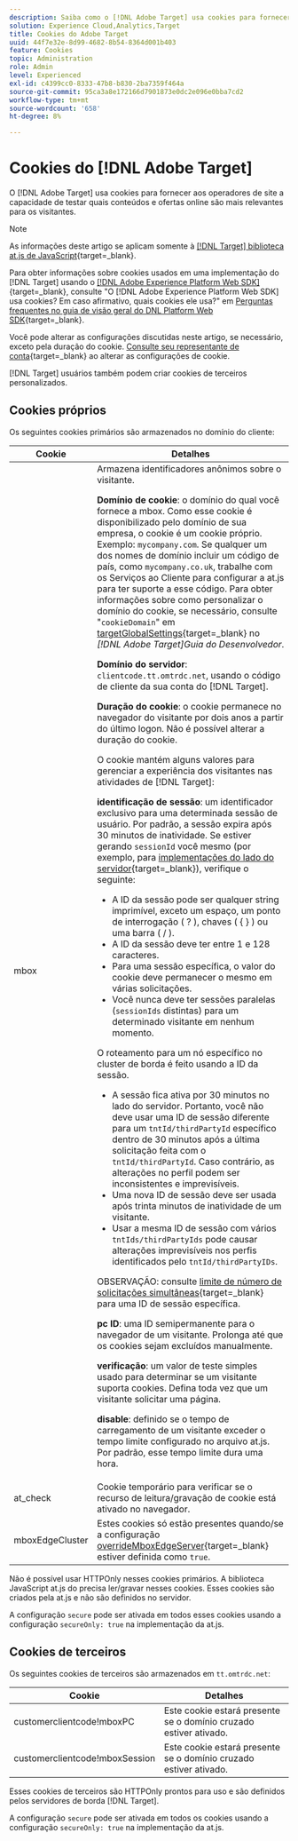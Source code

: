 ```yaml
---
description: Saiba como o [!DNL Adobe Target] usa cookies para fornecer aos operadores de site a capacidade de testar quais conteúdos e ofertas online são mais relevantes para os visitantes.
solution: Experience Cloud,Analytics,Target
title: Cookies do Adobe Target
uuid: 44f7e32e-8d99-4682-8b54-8364d001b403
feature: Cookies
topic: Administration
role: Admin
level: Experienced
exl-id: c4399cc0-8333-47b8-b830-2ba7359f464a
source-git-commit: 95ca3a8e172166d7901873e0dc2e096e0bba7cd2
workflow-type: tm+mt
source-wordcount: '658'
ht-degree: 8%

---
```


# Cookies do [!DNL Adobe Target]

O [!DNL Adobe Target] usa cookies para fornecer aos operadores de site a capacidade de testar quais conteúdos e ofertas online são mais relevantes para os visitantes.

>[!NOTE]
>
>As informações deste artigo se aplicam somente à [[!DNL Target] biblioteca at.js de JavaScript](https://experienceleague.adobe.com/docs/target-dev/developer/client-side/at-js-implementation/functions-overview/targetglobalsettings.html){target=_blank}.
>
>Para obter informações sobre cookies usados em uma implementação do [!DNL Target] usando o [[!DNL Adobe Experience Platform Web SDK]](https://experienceleague.adobe.com/docs/experience-platform/edge/home.html){target=_blank}, consulte &quot;O [!DNL Adobe Experience Platform Web SDK] usa cookies? Em caso afirmativo, quais cookies ele usa?&quot; em [Perguntas frequentes no guia de visão geral do DNL Platform Web SDK](https://experienceleague.adobe.com/docs/experience-platform/edge/web-sdk-faq.html){target=_blank}.
>
>Você pode alterar as configurações discutidas neste artigo, se necessário, exceto pela duração do cookie. [Consulte seu representante de conta](https://experienceleague.adobe.com/docs/target/using/cmp-resources-and-contact-information.html){target=_blank} ao alterar as configurações de cookie.
>
>[!DNL Target] usuários também podem criar cookies de terceiros personalizados.

## Cookies próprios

Os seguintes cookies primários são armazenados no domínio do cliente:

| Cookie | Detalhes |
| --- | --- |
| mbox | Armazena identificadores anônimos sobre o visitante.<P>**Domínio de cookie**: o domínio do qual você fornece a mbox. Como esse cookie é disponibilizado pelo domínio de sua empresa, o cookie é um cookie próprio. Exemplo: `mycompany.com`. Se qualquer um dos nomes de domínio incluir um código de país, como `mycompany.co.uk`, trabalhe com os Serviços ao Cliente para configurar a at.js para ter suporte a esse código. Para obter informações sobre como personalizar o domínio do cookie, se necessário, consulte &quot;`cookieDomain`&quot; em [targetGlobalSettings](https://experienceleague.adobe.com/docs/target-dev/developer/client-side/at-js-implementation/functions-overview/targetglobalsettings.html){target=_blank} no *[!DNL Adobe Target]Guia do Desenvolvedor*.<P>**Domínio do servidor**: `clientcode.tt.omtrdc.net`, usando o código de cliente da sua conta do [!DNL Target].<P>**Duração do cookie**: o cookie permanece no navegador do visitante por dois anos a partir do último logon. Não é possível alterar a duração do cookie.<P>O cookie mantém alguns valores para gerenciar a experiência dos visitantes nas atividades de [!DNL Target]:<P>**identificação de sessão**: um identificador exclusivo para uma determinada sessão de usuário. Por padrão, a sessão expira após 30 minutos de inatividade. Se estiver gerando `sessionId` você mesmo (por exemplo, para [implementações do lado do servidor](https://experienceleague.adobe.com/docs/target-dev/developer/server-side/server-side-overview.html){target=_blank}), verifique o seguinte:<ul><li>A ID da sessão pode ser qualquer string imprimível, exceto um espaço, um ponto de interrogação ( ? ), chaves ( { } ) ou uma barra ( / ).</li><li>A ID da sessão deve ter entre 1 e 128 caracteres.</li><li>Para uma sessão específica, o valor do cookie deve permanecer o mesmo em várias solicitações.</li><li>Você nunca deve ter sessões paralelas (`sessionIds` distintas) para um determinado visitante em nenhum momento.</li></ul>O roteamento para um nó específico no cluster de borda é feito usando a ID da sessão.<ul><li>A sessão fica ativa por 30 minutos no lado do servidor. Portanto, você não deve usar uma ID de sessão diferente para um `tntId/thirdPartyId` específico dentro de 30 minutos após a última solicitação feita com o `tntId/thirdPartyId`. Caso contrário, as alterações no perfil podem ser inconsistentes e imprevisíveis.</li><li>Uma nova ID de sessão deve ser usada após trinta minutos de inatividade de um visitante.</li><li>Usar a mesma ID de sessão com vários `tntIds/thirdPartyIds` pode causar alterações imprevisíveis nos perfis identificados pelo `tntId/thirdPartyIDs`.</li></ul>OBSERVAÇÃO: consulte [limite de número de solicitações simultâneas](https://experienceleague.adobe.com/docs/target/using/troubleshoot/target-limits.html?lang=pt-BR#content-delivery){target=_blank} para uma ID de sessão específica.<P>**pc ID**: uma ID semipermanente para o navegador de um visitante. Prolonga até que os cookies sejam excluídos manualmente.<P>**verificação**: um valor de teste simples usado para determinar se um visitante suporta cookies. Defina toda vez que um visitante solicitar uma página.<P>**disable**: definido se o tempo de carregamento de um visitante exceder o tempo limite configurado no arquivo at.js. Por padrão, esse tempo limite dura uma hora. |
| at_check | Cookie temporário para verificar se o recurso de leitura/gravação de cookie está ativado no navegador. |
| mboxEdgeCluster | Estes cookies só estão presentes quando/se a configuração [overrideMboxEdgeServer](https://experienceleague.adobe.com/docs/target-dev/developer/client-side/at-js-implementation/functions-overview/targetglobalsettings.html){target=_blank} estiver definida como `true`. |

Não é possível usar HTTPOnly nesses cookies primários. A biblioteca JavaScript at.js do precisa ler/gravar nesses cookies. Esses cookies são criados pela at.js e não são definidos no servidor.

A configuração `secure` pode ser ativada em todos esses cookies usando a configuração `secureOnly: true` na implementação da at.js.

## Cookies de terceiros

Os seguintes cookies de terceiros são armazenados em `tt.omtrdc.net`:

| Cookie | Detalhes |
| --- | --- |
| customerclientcode!mboxPC | Este cookie estará presente se o domínio cruzado estiver ativado. |
| customerclientcode!mboxSession | Este cookie estará presente se o domínio cruzado estiver ativado. |

Esses cookies de terceiros são HTTPOnly prontos para uso e são definidos pelos servidores de borda [!DNL Target].

A configuração `secure` pode ser ativada em todos os cookies usando a configuração `secureOnly: true` na implementação da at.js.